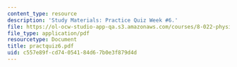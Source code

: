 ```yaml
---
content_type: resource
description: 'Study Materials: Practice Quiz Week #6.'
file: https://ol-ocw-studio-app-qa.s3.amazonaws.com/courses/8-022-physics-ii-electricity-and-magnetism-fall-2002/c557e89fcd74054184d67b0e3f879d4d_practquiz6.pdf
file_type: application/pdf
resourcetype: Document
title: practquiz6.pdf
uid: c557e89f-cd74-0541-84d6-7b0e3f879d4d
---
```

